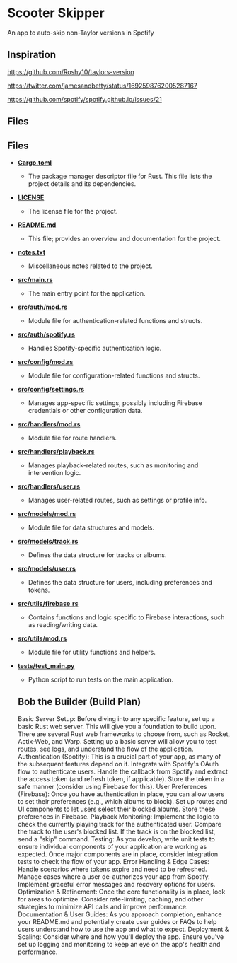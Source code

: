 # Scooter Skipper

An app to auto-skip non-Taylor versions in Spotify

## Inspiration

https://github.com/Roshy10/taylors-version

https://twitter.com/jamesandbetty/status/1692598762005287167

https://github.com/spotify/spotify.github.io/issues/21

## Files

## Files

-   [**Cargo.toml**](./Cargo.toml)

    -   The package manager descriptor file for Rust. This file lists the project details and its dependencies.

-   [**LICENSE**](./LICENSE)

    -   The license file for the project.

-   [**README.md**](./README.md)

    -   This file; provides an overview and documentation for the project.

-   [**notes.txt**](./notes.txt)

    -   Miscellaneous notes related to the project.

-   [**src/main.rs**](./src/main.rs)

    -   The main entry point for the application.

-   [**src/auth/mod.rs**](./src/auth/mod.rs)

    -   Module file for authentication-related functions and structs.

-   [**src/auth/spotify.rs**](./src/auth/spotify.rs)

    -   Handles Spotify-specific authentication logic.

-   [**src/config/mod.rs**](./src/config/mod.rs)

    -   Module file for configuration-related functions and structs.

-   [**src/config/settings.rs**](./src/config/settings.rs)

    -   Manages app-specific settings, possibly including Firebase credentials or other configuration data.

-   [**src/handlers/mod.rs**](./src/handlers/mod.rs)

    -   Module file for route handlers.

-   [**src/handlers/playback.rs**](./src/handlers/playback.rs)

    -   Manages playback-related routes, such as monitoring and intervention logic.

-   [**src/handlers/user.rs**](./src/handlers/user.rs)

    -   Manages user-related routes, such as settings or profile info.

-   [**src/models/mod.rs**](./src/models/mod.rs)

    -   Module file for data structures and models.

-   [**src/models/track.rs**](./src/models/track.rs)

    -   Defines the data structure for tracks or albums.

-   [**src/models/user.rs**](./src/models/user.rs)

    -   Defines the data structure for users, including preferences and tokens.

-   [**src/utils/firebase.rs**](./src/utils/firebase.rs)

    -   Contains functions and logic specific to Firebase interactions, such as reading/writing data.

-   [**src/utils/mod.rs**](./src/utils/mod.rs)

    -   Module file for utility functions and helpers.

-   [**tests/test_main.py**](./tests/test_main.py)

    -   Python script to run tests on the main application.

    ## Bob the Builder (Build Plan)

    Basic Server Setup: Before diving into any specific feature, set up a basic Rust web server. This will give you a foundation to build upon. There are several Rust web frameworks to choose from, such as Rocket, Actix-Web, and Warp. Setting up a basic server will allow you to test routes, see logs, and understand the flow of the application.
    Authentication (Spotify):
    This is a crucial part of your app, as many of the subsequent features depend on it.
    Integrate with Spotify's OAuth flow to authenticate users.
    Handle the callback from Spotify and extract the access token (and refresh token, if applicable).
    Store the token in a safe manner (consider using Firebase for this).
    User Preferences (Firebase):
    Once you have authentication in place, you can allow users to set their preferences (e.g., which albums to block).
    Set up routes and UI components to let users select their blocked albums.
    Store these preferences in Firebase.
    Playback Monitoring:
    Implement the logic to check the currently playing track for the authenticated user.
    Compare the track to the user's blocked list.
    If the track is on the blocked list, send a "skip" command.
    Testing:
    As you develop, write unit tests to ensure individual components of your application are working as expected.
    Once major components are in place, consider integration tests to check the flow of your app.
    Error Handling & Edge Cases:
    Handle scenarios where tokens expire and need to be refreshed.
    Manage cases where a user de-authorizes your app from Spotify.
    Implement graceful error messages and recovery options for users.
    Optimization & Refinement:
    Once the core functionality is in place, look for areas to optimize.
    Consider rate-limiting, caching, and other strategies to minimize API calls and improve performance.
    Documentation & User Guides:
    As you approach completion, enhance your README.md and potentially create user guides or FAQs to help users understand how to use the app and what to expect.
    Deployment & Scaling:
    Consider where and how you'll deploy the app.
    Ensure you've set up logging and monitoring to keep an eye on the app's health and performance.
